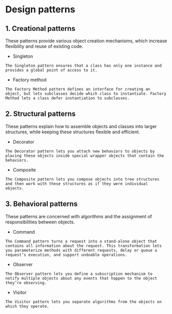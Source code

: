 # Design patterns
## 1. Creational patterns
These patterns provide various object creation mechanisms, which increase flexibility and reuse of existing code.

+ Singleton
```
The Singleton pattern ensures that a class has only one instance and provides a global point of access to it.
```
+ Factory method
```
The Factory Method pattern defines an interface for creating an object, but lets subclasses decide which class to instantiate. Factory Method lets a class defer instantiation to subclasses.
```


## 2. Structural patterns
These patterns explain how to assemble objects and classes into larger structures, while keeping these structures flexible and efficient.

+ Decorator
```
The Decorator pattern lets you attach new behaviors to objects by placing these objects inside special wrapper objects that contain the behaviors.
```
+ Composite
```
The Composite pattern lets you compose objects into tree structures and then work with these structures as if they were individual objects.
```

## 3. Behavioral patterns
These patterns are concerned with algorithms and the assignment of responsibilities between objects.

+ Command
```
The Command pattern turns a request into a stand-alone object that contains all information about the request. This transformation lets you parameterize methods with different requests, delay or queue a request’s execution, and support undoable operations.
```
+ Observer
```
The Observer pattern lets you define a subscription mechanism to notify multiple objects about any events that happen to the object they’re observing.
```

+ Visitor
```
The Visitor pattern lets you separate algorithms from the objects on which they operate.
```


